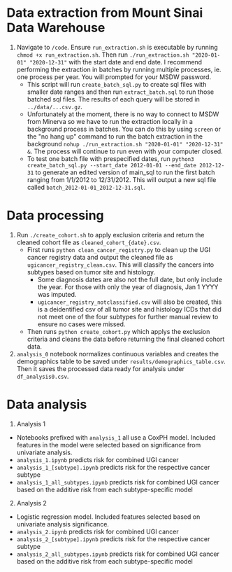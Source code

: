 # Data extraction from Mount Sinai Data Warehouse 
1. Navigate to `/code`. Ensure `run_extraction.sh` is executable by running `chmod +x run_extraction.sh`. Then run `./run_extraction.sh "2020-01-01" "2020-12-31"` with the start date and end date. I recommend performing the extraction in batches by running multiple processes, ie. one process per year. You will prompted for your MSDW password. 
    - This script will run `create_batch_sql.py` to create sql files with smaller date ranges and then run `extract_batch.sql` to run those batched sql files. The results of each query will be stored in `../data/...csv.gz`. 
    - Unfortunately at the moment, there is no way to connect to MSDW from Minerva so we have to run the extraction locally in a background process in batches. You can do this by using `screen` or the "no hang up" command to run the batch extraction in the background `nohup ./run_extraction.sh "2020-01-01" "2020-12-31" &`. The process will continue to run even with your computer closed. 
    - To test one batch file with prespecified dates, run `python3 create_batch_sql.py --start_date 2012-01-01 --end_date 2012-12-31` to generate an edited version of main_sql to run the first batch ranging from 1/1/2012 to 12/31/2012. This will output a new sql file called `batch_2012-01-01_2012-12-31.sql`. 

# Data processing
1. Run `./create_cohort.sh` to apply exclusion criteria and return the cleaned cohort file as `cleaned_cohort_{date}.csv`. 
    - First runs `python clean_cancer_registry.py` to clean up the UGI cancer registry data and output the cleaned file as `ugicancer_registry_clean.csv`. This will classify the cancers into subtypes based on tumor site and histology. 
        - Some diagnosis dates are also not the full date, but only include the year. For those with only the year of diagnosis, Jan 1 YYYY was imputed. 
        - `ugicancer_registry_notclassified.csv` will also be created, this is a deidentified csv of all tumor site and histology ICDs that did not meet one of the four subtypes for further manual review to ensure no cases were missed. 
    - Then runs `python create_cohort.py` which applys the exclusion criteria and cleans the data before returning the final cleaned cohort data. 
2. `analysis_0` notebook normalizes continuous variables and creates the demographics table to be saved under `results/demographics_table.csv`. Then it saves the processed data ready for analysis under `df_analysis0.csv`. 

# Data analysis
1. Analysis 1
- Notebooks prefixed with `analysis_1` all use a CoxPH model. Included features in the model were selected based on significance from univariate analysis. 
- `analysis_1.ipynb` predicts risk for combined UGI cancer 
- `analysis_1_[subtype].ipynb` predicts risk for the respective cancer subtype 
- `analysis_1_all_subtypes.ipynb` predicts risk for combined UGI cancer based on the additive risk from each subtype-specific model 

2. Analysis 2
- Logistic regression model. Included features selected based on univariate analysis significance. 
- `analysis_2.ipynb` predicts risk for combined UGI cancer 
- `analysis_2_[subtype].ipynb` predicts risk for the respective cancer subtype 
- `analysis_2_all_subtypes.ipynb` predicts risk for combined UGI cancer based on the additive risk from each subtype-specific model 